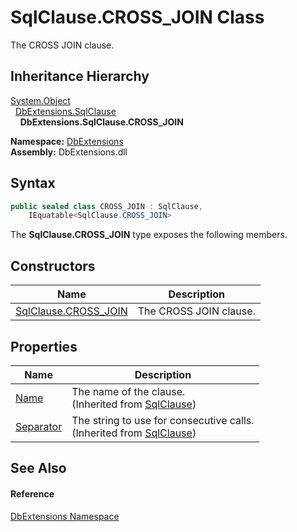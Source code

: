 SqlClause.CROSS_JOIN Class
==========================
The CROSS JOIN clause.


Inheritance Hierarchy
---------------------
[System.Object][1]  
  [DbExtensions.SqlClause][2]  
    **DbExtensions.SqlClause.CROSS_JOIN**  
  
**Namespace:** [DbExtensions][3]  
**Assembly:** DbExtensions.dll

Syntax
------

```csharp
public sealed class CROSS_JOIN : SqlClause, 
	IEquatable<SqlClause.CROSS_JOIN>
```

The **SqlClause.CROSS_JOIN** type exposes the following members.


Constructors
------------

| Name                      | Description            |
| ------------------------- | ---------------------- |
| [SqlClause.CROSS_JOIN][4] | The CROSS JOIN clause. |


Properties
----------

| Name           | Description                                                                  |
| -------------- | ---------------------------------------------------------------------------- |
| [Name][5]      | The name of the clause.<br/>(Inherited from [SqlClause][2])                  |
| [Separator][6] | The string to use for consecutive calls.<br/>(Inherited from [SqlClause][2]) |


See Also
--------

#### Reference
[DbExtensions Namespace][3]  

[1]: https://learn.microsoft.com/dotnet/api/system.object
[2]: ../SqlClause/README.md
[3]: ../README.md
[4]: _ctor.md
[5]: ../SqlClause/Name.md
[6]: ../SqlClause/Separator.md